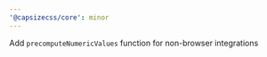 ```yaml
---
'@capsizecss/core': minor
---
```


Add `precomputeNumericValues` function for non-browser integrations
